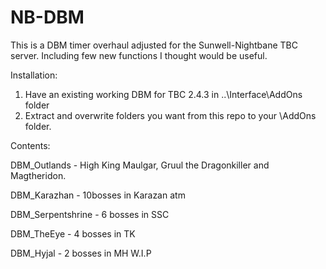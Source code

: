 # NB-DBM

This is a DBM timer overhaul adjusted for the Sunwell-Nightbane TBC server. Including few new functions I thought would be useful.

Installation:
1. Have an existing working DBM for TBC 2.4.3 in ..\Interface\AddOns folder
2. Extract and overwrite folders you want from this repo to your \AddOns folder.

Contents: 

DBM_Outlands - High King Maulgar, Gruul the Dragonkiller and Magtheridon.

DBM_Karazhan - 10bosses in Karazan atm

DBM_Serpentshrine - 6 bosses in SSC

DBM_TheEye - 4 bosses in TK

DBM_Hyjal - 2 bosses in MH W.I.P
